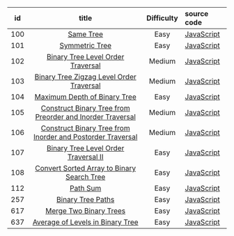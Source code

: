 | id | title | Difficulty | source code |
|:--:|:-----:|:----------:|:------------|
| 100 | [Same Tree](https://leetcode.com/problems/same-tree/)| Easy | [JavaScript](../same-tree/JavaScript.js) |
| 101 | [Symmetric Tree](https://leetcode.com/problems/symmetric-tree/)| Easy | [JavaScript](../symmetric-tree/JavaScript.js) |
| 102 | [Binary Tree Level Order Traversal](https://leetcode.com/problems/binary-tree-level-order-traversal/)| Medium | [JavaScript](../binary-tree-level-order-traversal/JavaScript.js) |
| 103 | [Binary Tree Zigzag Level Order Traversal](https://leetcode.com/problems/binary-tree-zigzag-level-order-traversal/)| Medium | [JavaScript](../binary-tree-zigzag-level-order-traversal/JavaScript.js) |
| 104 | [Maximum Depth of Binary Tree](https://leetcode.com/problems/maximum-depth-of-binary-tree/)| Easy | [JavaScript](../maximum-depth-of-binary-tree/JavaScript.js) |
| 105 | [Construct Binary Tree from Preorder and Inorder Traversal](https://leetcode.com/problems/construct-binary-tree-from-preorder-and-inorder-traversal/)| Medium | [JavaScript](../construct-binary-tree-from-preorder-and-inorder-traversal/JavaScript.js) |
| 106 | [Construct Binary Tree from Inorder and Postorder Traversal](https://leetcode.com/problems/construct-binary-tree-from-inorder-and-postorder-traversal/)| Medium | [JavaScript](../construct-binary-tree-from-inorder-and-postorder-traversal/JavaScript.js) |
| 107 | [Binary Tree Level Order Traversal II](https://leetcode.com/problems/binary-tree-level-order-traversal-ii/)| Easy | [JavaScript](../binary-tree-level-order-traversal-ii/JavaScript.js) |
| 108 | [Convert Sorted Array to Binary Search Tree](https://leetcode.com/problems/convert-sorted-array-to-binary-search-tree/)| Easy | [JavaScript](../convert-sorted-array-to-binary-search-tree/JavaScript.js) |
| 112 | [Path Sum](https://leetcode.com/problems/path-sum/)| Easy | [JavaScript](../path-sum/JavaScript.js) |
| 257 | [Binary Tree Paths](https://leetcode.com/problems/binary-tree-paths/)| Easy | [JavaScript](../binary-tree-paths/JavaScript.js) |
| 617 | [Merge Two Binary Trees](https://leetcode.com/problems/merge-two-binary-trees/)| Easy | [JavaScript](../merge-two-binary-trees/JavaScript.js) |
| 637 | [Average of Levels in Binary Tree](https://leetcode.com/problems/average-of-levels-in-binary-tree/)| Easy | [JavaScript](../average-of-levels-in-binary-tree/JavaScript.js) |
